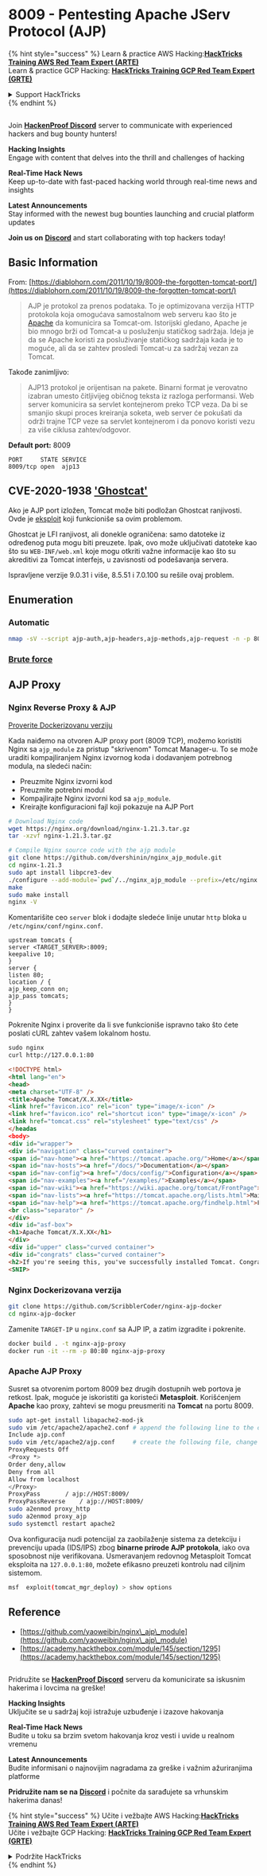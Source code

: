 # 8009 - Pentesting Apache JServ Protocol (AJP)

{% hint style="success" %}
Learn & practice AWS Hacking:<img src="/.gitbook/assets/arte.png" alt="" data-size="line">[**HackTricks Training AWS Red Team Expert (ARTE)**](https://training.hacktricks.xyz/courses/arte)<img src="/.gitbook/assets/arte.png" alt="" data-size="line">\
Learn & practice GCP Hacking: <img src="/.gitbook/assets/grte.png" alt="" data-size="line">[**HackTricks Training GCP Red Team Expert (GRTE)**<img src="/.gitbook/assets/grte.png" alt="" data-size="line">](https://training.hacktricks.xyz/courses/grte)

<details>

<summary>Support HackTricks</summary>

* Check the [**subscription plans**](https://github.com/sponsors/carlospolop)!
* **Join the** 💬 [**Discord group**](https://discord.gg/hRep4RUj7f) or the [**telegram group**](https://t.me/peass) or **follow** us on **Twitter** 🐦 [**@hacktricks\_live**](https://twitter.com/hacktricks\_live)**.**
* **Share hacking tricks by submitting PRs to the** [**HackTricks**](https://github.com/carlospolop/hacktricks) and [**HackTricks Cloud**](https://github.com/carlospolop/hacktricks-cloud) github repos.

</details>
{% endhint %}

<figure><img src="/.gitbook/assets/image.png" alt=""><figcaption></figcaption></figure>

Join [**HackenProof Discord**](https://discord.com/invite/N3FrSbmwdy) server to communicate with experienced hackers and bug bounty hunters!

**Hacking Insights**\
Engage with content that delves into the thrill and challenges of hacking

**Real-Time Hack News**\
Keep up-to-date with fast-paced hacking world through real-time news and insights

**Latest Announcements**\
Stay informed with the newest bug bounties launching and crucial platform updates

**Join us on** [**Discord**](https://discord.com/invite/N3FrSbmwdy) and start collaborating with top hackers today!

## Basic Information

From: [https://diablohorn.com/2011/10/19/8009-the-forgotten-tomcat-port/](https://diablohorn.com/2011/10/19/8009-the-forgotten-tomcat-port/)

> AJP je protokol za prenos podataka. To je optimizovana verzija HTTP protokola koja omogućava samostalnom web serveru kao što je [Apache](http://httpd.apache.org/) da komunicira sa Tomcat-om. Istorijski gledano, Apache je bio mnogo brži od Tomcat-a u posluženju statičkog sadržaja. Ideja je da se Apache koristi za posluživanje statičkog sadržaja kada je to moguće, ali da se zahtev prosledi Tomcat-u za sadržaj vezan za Tomcat.

Takođe zanimljivo:

> AJP13 protokol je orijentisan na pakete. Binarni format je verovatno izabran umesto čitljivijeg običnog teksta iz razloga performansi. Web server komunicira sa servlet kontejnerom preko TCP veza. Da bi se smanjio skupi proces kreiranja soketa, web server će pokušati da održi trajne TCP veze sa servlet kontejnerom i da ponovo koristi vezu za više ciklusa zahtev/odgovor.

**Default port:** 8009
```
PORT     STATE SERVICE
8009/tcp open  ajp13
```
## CVE-2020-1938 ['Ghostcat'](https://www.chaitin.cn/en/ghostcat)

Ako je AJP port izložen, Tomcat može biti podložan Ghostcat ranjivosti. Ovde je [eksploit](https://www.exploit-db.com/exploits/48143) koji funkcioniše sa ovim problemom.

Ghostcat je LFI ranjivost, ali donekle ograničena: samo datoteke iz određenog puta mogu biti preuzete. Ipak, ovo može uključivati datoteke kao što su `WEB-INF/web.xml` koje mogu otkriti važne informacije kao što su akreditivi za Tomcat interfejs, u zavisnosti od podešavanja servera.

Ispravljene verzije 9.0.31 i više, 8.5.51 i 7.0.100 su rešile ovaj problem.

## Enumeration

### Automatic
```bash
nmap -sV --script ajp-auth,ajp-headers,ajp-methods,ajp-request -n -p 8009 <IP>
```
### [**Brute force**](../generic-methodologies-and-resources/brute-force.md#ajp)

## AJP Proxy

### Nginx Reverse Proxy & AJP

[Proverite Dockerizovanu verziju](8009-pentesting-apache-jserv-protocol-ajp.md#Dockerized-version)

Kada naiđemo na otvoren AJP proxy port (8009 TCP), možemo koristiti Nginx sa `ajp_module` za pristup "skrivenom" Tomcat Manager-u. To se može uraditi kompajliranjem Nginx izvornog koda i dodavanjem potrebnog modula, na sledeći način:

* Preuzmite Nginx izvorni kod
* Preuzmite potrebni modul
* Kompajlirajte Nginx izvorni kod sa `ajp_module`.
* Kreirajte konfiguracioni fajl koji pokazuje na AJP Port
```bash
# Download Nginx code
wget https://nginx.org/download/nginx-1.21.3.tar.gz
tar -xzvf nginx-1.21.3.tar.gz

# Compile Nginx source code with the ajp module
git clone https://github.com/dvershinin/nginx_ajp_module.git
cd nginx-1.21.3
sudo apt install libpcre3-dev
./configure --add-module=`pwd`/../nginx_ajp_module --prefix=/etc/nginx --sbin-path=/usr/sbin/nginx --modules-path=/usr/lib/nginx/modules
make
sudo make install
nginx -V
```
Komentarišite ceo `server` blok i dodajte sledeće linije unutar `http` bloka u `/etc/nginx/conf/nginx.conf`.
```shell-session
upstream tomcats {
server <TARGET_SERVER>:8009;
keepalive 10;
}
server {
listen 80;
location / {
ajp_keep_conn on;
ajp_pass tomcats;
}
}
```
Pokrenite Nginx i proverite da li sve funkcioniše ispravno tako što ćete poslati cURL zahtev vašem lokalnom hostu.
```html
sudo nginx
curl http://127.0.0.1:80

<!DOCTYPE html>
<html lang="en">
<head>
<meta charset="UTF-8" />
<title>Apache Tomcat/X.X.XX</title>
<link href="favicon.ico" rel="icon" type="image/x-icon" />
<link href="favicon.ico" rel="shortcut icon" type="image/x-icon" />
<link href="tomcat.css" rel="stylesheet" type="text/css" />
</headas
<body>
<div id="wrapper">
<div id="navigation" class="curved container">
<span id="nav-home"><a href="https://tomcat.apache.org/">Home</a></span>
<span id="nav-hosts"><a href="/docs/">Documentation</a></span>
<span id="nav-config"><a href="/docs/config/">Configuration</a></span>
<span id="nav-examples"><a href="/examples/">Examples</a></span>
<span id="nav-wiki"><a href="https://wiki.apache.org/tomcat/FrontPage">Wiki</a></span>
<span id="nav-lists"><a href="https://tomcat.apache.org/lists.html">Mailing Lists</a></span>
<span id="nav-help"><a href="https://tomcat.apache.org/findhelp.html">Find Help</a></span>
<br class="separator" />
</div>
<div id="asf-box">
<h1>Apache Tomcat/X.X.XX</h1>
</div>
<div id="upper" class="curved container">
<div id="congrats" class="curved container">
<h2>If you're seeing this, you've successfully installed Tomcat. Congratulations!</h2>
<SNIP>
```
### Nginx Dockerizovana verzija
```bash
git clone https://github.com/ScribblerCoder/nginx-ajp-docker
cd nginx-ajp-docker
```
Zamenite `TARGET-IP` u `nginx.conf` sa AJP IP, a zatim izgradite i pokrenite.
```bash
docker build . -t nginx-ajp-proxy
docker run -it --rm -p 80:80 nginx-ajp-proxy
```
### Apache AJP Proxy

Susret sa otvorenim portom 8009 bez drugih dostupnih web portova je retkost. Ipak, moguće je iskoristiti ga koristeći **Metasploit**. Korišćenjem **Apache** kao proxy, zahtevi se mogu preusmeriti na **Tomcat** na portu 8009.
```bash
sudo apt-get install libapache2-mod-jk
sudo vim /etc/apache2/apache2.conf # append the following line to the config
Include ajp.conf
sudo vim /etc/apache2/ajp.conf     # create the following file, change HOST to the target address
ProxyRequests Off
<Proxy *>
Order deny,allow
Deny from all
Allow from localhost
</Proxy>
ProxyPass       / ajp://HOST:8009/
ProxyPassReverse    / ajp://HOST:8009/
sudo a2enmod proxy_http
sudo a2enmod proxy_ajp
sudo systemctl restart apache2
```
Ova konfiguracija nudi potencijal za zaobilaženje sistema za detekciju i prevenciju upada (IDS/IPS) zbog **binarne prirode AJP protokola**, iako ova sposobnost nije verifikovana. Usmeravanjem redovnog Metasploit Tomcat eksploita na `127.0.0.1:80`, možete efikasno preuzeti kontrolu nad ciljnim sistemom.
```bash
msf  exploit(tomcat_mgr_deploy) > show options
```
## Reference

* [https://github.com/yaoweibin/nginx\_ajp\_module](https://github.com/yaoweibin/nginx\_ajp\_module)
* [https://academy.hackthebox.com/module/145/section/1295](https://academy.hackthebox.com/module/145/section/1295)

<figure><img src="/.gitbook/assets/image.png" alt=""><figcaption></figcaption></figure>

Pridružite se [**HackenProof Discord**](https://discord.com/invite/N3FrSbmwdy) serveru da komunicirate sa iskusnim hakerima i lovcima na greške!

**Hacking Insights**\
Uključite se u sadržaj koji istražuje uzbuđenje i izazove hakovanja

**Real-Time Hack News**\
Budite u toku sa brzim svetom hakovanja kroz vesti i uvide u realnom vremenu

**Latest Announcements**\
Budite informisani o najnovijim nagradama za greške i važnim ažuriranjima platforme

**Pridružite nam se na** [**Discord**](https://discord.com/invite/N3FrSbmwdy) i počnite da sarađujete sa vrhunskim hakerima danas!

{% hint style="success" %}
Učite i vežbajte AWS Hacking:<img src="/.gitbook/assets/arte.png" alt="" data-size="line">[**HackTricks Training AWS Red Team Expert (ARTE)**](https://training.hacktricks.xyz/courses/arte)<img src="/.gitbook/assets/arte.png" alt="" data-size="line">\
Učite i vežbajte GCP Hacking: <img src="/.gitbook/assets/grte.png" alt="" data-size="line">[**HackTricks Training GCP Red Team Expert (GRTE)**<img src="/.gitbook/assets/grte.png" alt="" data-size="line">](https://training.hacktricks.xyz/courses/grte)

<details>

<summary>Podržite HackTricks</summary>

* Proverite [**planove pretplate**](https://github.com/sponsors/carlospolop)!
* **Pridružite se** 💬 [**Discord grupi**](https://discord.gg/hRep4RUj7f) ili [**telegram grupi**](https://t.me/peass) ili **pratite** nas na **Twitteru** 🐦 [**@hacktricks\_live**](https://twitter.com/hacktricks\_live)**.**
* **Podelite hakerske trikove slanjem PR-ova na** [**HackTricks**](https://github.com/carlospolop/hacktricks) i [**HackTricks Cloud**](https://github.com/carlospolop/hacktricks-cloud) github repozitorijume.

</details>
{% endhint %}
